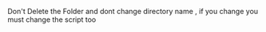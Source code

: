 Don't Delete the Folder and dont change directory name , if you change you must change the script too
